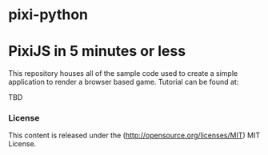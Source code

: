 # pixi-python

PixiJS in 5 minutes or less
=============

This repository houses all of the sample code used to create a simple application to render a browser based game. Tutorial can be found at:

TBD

### License ###

This content is released under the (http://opensource.org/licenses/MIT) MIT License.

